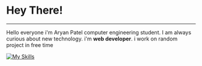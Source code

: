 # Hey There! 
---
Hello everyone i'm Aryan Patel computer engineering student.  I am always curious about new technology. i'm  **web developer**. i work on random project in free time

[![My Skills](https://skillicons.dev/icons?i=html,css,js,react,java)](https://skillicons.dev)

